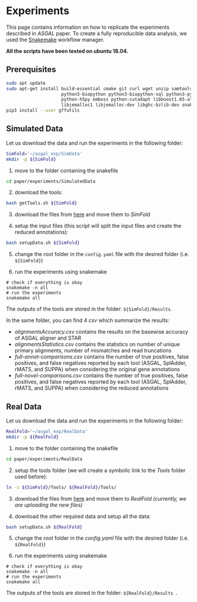 [//]: # (Comment)
# Experiments

This page contains information on how to replicate the experiments
described in _ASGAL_ paper.  To create a fully reproducible data
analysis, we used the
[Snakemake](https://snakemake.readthedocs.io/en/stable/) workflow
manager.

**All the scripts have been tested on ubuntu 18.04.**

## Prerequisites
```bash
sudo apt update
sudo apt-get install build-essential cmake git curl wget unzip samtools python python3 python3-pip \
                     python3-biopython python3-biopython-sql python3-pysam python-scipy python-pysam \
                     python-h5py emboss python-cutadapt libboost1.65-all-dev zlib1g-dev liblzma-dev \
                     libjemalloc1 libjemalloc-dev libghc-bzlib-dev snakemake
pip3 install --user gffutils
```

## Simulated Data

Let us download the data and run the experiments in the following folder:
```bash
SimFold='~/asgal_exp/SimData'
mkdir -p ${SimFold}
```

1. move to the folder containing the snakefile
```bash
cd paper/experiments/SimulatedData
```

2. download the tools:
```bash
bash getTools.sh ${SimFold}
```

3. download the files from [here](https://drive.google.com/open?id=1mbEYLIn9193WdSEBp3rsEpiqC9mS2Vi2) and move them to _SimFold_

4. setup the input files (this script will split the input files and create the reduced annotations):
```bash
bash setupData.sh ${SimFold}
```

5. change the _root_ folder in the ```config.yaml``` file with the desired folder (i.e. ```${SimFold}```)

6. run the experiments using snakemake
```
# check if everything is okay
snakemake -n all
# run the experiments
snakemake all
```

The outputs of the tools are stored in the folder: ``` ${SimFold}/Results ```.

In the same folder, you can find 4 _csv_ which summarize the results:
   * _alignmentsAccuracy.csv_ contains the results on the basewise accuracy of ASGAL aligner and STAR
   * _alignmentsStatistics.csv_ contains the statistics on number of unique primary alignments, number of mismatches and read truncations
   * _full-annot-comparisons.csv_ contains the number of true positives, false positives, and false negatives reported by each tool (ASGAL, SplAdder, rMATS, and SUPPA) when considering the original gene annotations
   * _full-novel-comparisons.csv_ contains the number of true positives, false positives, and false negatives reported by each tool (ASGAL, SplAdder, rMATS, and SUPPA) when considering the reduced annotations


## Real Data

Let us download the data and run the experiments in the following folder:
```bash
RealFold='~/asgal_exp/RealData'
mkdir -p ${RealFold}
```

1. move to the folder containing the snakefile
```bash
cd paper/experiments/RealData
```

2. setup the tools folder (we will create a symbolic link to the _Tools_ folder used before):
```bash
ln -s ${SimFold}/Tools/ ${RealFold}/Tools/
```

3. download the files from [here](https://drive.google.com/open?id=1N5zg3z9XQiOuzpEZUW0HxfKxTGrf5Vtz) and move them to _RealFold_ *(currently, we are uploading the new files)*

4. download the other required data and setup all the data:
```bash
bash setupData.sh ${RealFold}
```

5. change the _root_ folder in the _config.yaml_ file with the desired folder (i.e. ```${RealFold}```)

6. run the experiments using snakemake <!-- ~22779 jobs -->
```
# check if everything is okay
snakemake -n all
# run the experiments
snakemake all
```

The outputs of the tools are stored in the folder: ```${RealFold}/Results ```.